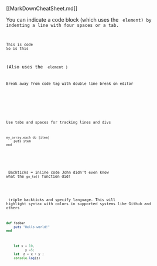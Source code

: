 [[MarkDownCheatSheet.md]]

You can indicate a code block (which uses the <code> element) by indenting a line with four spaces or a tab.


    This is code
    So is this


(Also uses the <code> element  )


Break away from code tag with double line break on editor

<br /> <br /> <br />


Use tabs and spaces for tracking lines and divs

    my_array.each do |item|
        puts item
    end


<br /> <br /> <br />
Backticks = inline code
John didn't even know what the `go_to()` function did!


<br /> <br /> 
triple backticks and specify language. This will highlight syntax with colors in supported systems like Github and others

```ruby
def foobar
    puts "Hello world!"
end
```
```javascript
	let x = 10, 
	      y =5;
	let  z = x + y ;
	console.log(z)

